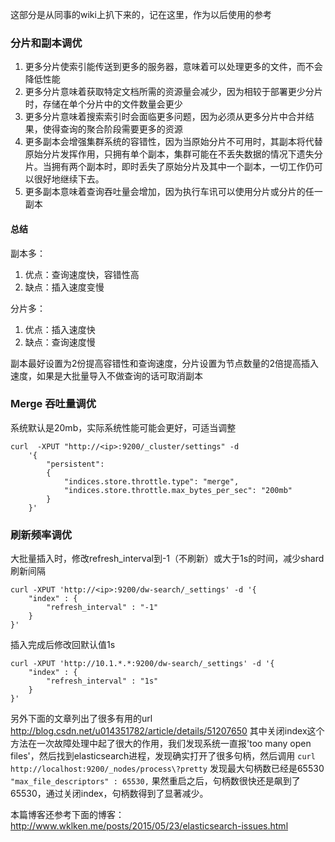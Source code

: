﻿这部分是从同事的wiki上扒下来的，记在这里，作为以后使用的参考
### 分片和副本调优   
 
1. 更多分片使索引能传送到更多的服务器，意味着可以处理更多的文件，而不会降低性能  
2. 更多分片意味着获取特定文档所需的资源量会减少，因为相较于部署更少分片时，存储在单个分片中的文件数量会更少  
3. 更多分片意味着搜索索引时会面临更多问题，因为必须从更多分片中合并结果，使得查询的聚合阶段需要更多的资源
4. 更多副本会增强集群系统的容错性，因为当原始分片不可用时，其副本将代替原始分片发挥作用，只拥有单个副本，集群可能在不丢失数据的情况下遗失分片。当拥有两个副本时，即时丢失了原始分片及其中一个副本，一切工作仍可以很好地继续下去。
5. 更多副本意味着查询吞吐量会增加，因为执行车讯可以使用分片或分片的任一副本

#### 总结 
副本多：

1. 优点：查询速度快，容错性高
2. 缺点：插入速度变慢

分片多：

1. 优点：插入速度快
2. 缺点：查询速度慢

副本最好设置为2份提高容错性和查询速度，分片设置为节点数量的2倍提高插入速度，如果是大批量导入不做查询的话可取消副本

### Merge 吞吐量调优
系统默认是20mb，实际系统性能可能会更好，可适当调整  
```
curl  -XPUT "http://<ip>:9200/_cluster/settings" -d
    '{
        "persistent":
        {
            "indices.store.throttle.type": "merge",
            "indices.store.throttle.max_bytes_per_sec": "200mb"
        }
    }'
``` 

### 刷新频率调优
大批量插入时，修改refresh_interval到-1（不刷新）或大于1s的时间，减少shard刷新间隔
```
curl -XPUT 'http://<ip>:9200/dw-search/_settings' -d '{ 
    "index" : { 
        "refresh_interval" : "-1" 
    } 
}'
```
插入完成后修改回默认值1s
```
curl -XPUT 'http://10.1.*.*:9200/dw-search/_settings' -d '{ 
    "index" : { 
        "refresh_interval" : "1s" 
    } 
}' 
```
另外下面的文章列出了很多有用的url  
http://blog.csdn.net/u014351782/article/details/51207650
其中关闭index这个方法在一次故障处理中起了很大的作用，我们发现系统一直报'too many open files'，然后找到elasticsearch进程，发现确实打开了很多句柄，然后调用
```curl http://localhost:9200/_nodes/process\?pretty```
发现最大句柄数已经是65530
```"max_file_descriptors" : 65530,```
果然重启之后，句柄数很快还是飙到了65530，通过关闭index，句柄数得到了显著减少。

本篇博客还参考下面的博客：
http://www.wklken.me/posts/2015/05/23/elasticsearch-issues.html